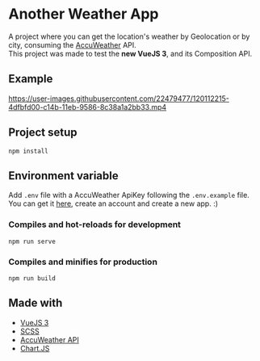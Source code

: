 # Another Weather App

A project where you can get the location's weather by Geolocation or by city, consuming the [AccuWeather](https://developer.accuweather.com/) API.  
This project was made to test the **new VueJS 3**, and its Composition API.  

## Example
https://user-images.githubusercontent.com/22479477/120112215-4dfbfd00-c14b-11eb-9586-8c38a1a2bb33.mp4

## Project setup
```
npm install
```

## Environment variable
Add `.env` file with a AccuWeather ApiKey following the `.env.example` file.  
You can get it [here](https://developer.accuweather.com/), create an account and create a new app. :)

### Compiles and hot-reloads for development
```
npm run serve
```

### Compiles and minifies for production
```
npm run build
```

## Made with

- [VueJS 3](https://v3.vuejs.org/)
- [SCSS](https://sass-lang.com/)
- [AccuWeather API](https://www.accuweather.com/)
- [Chart.JS](https://www.chartjs.org/)
